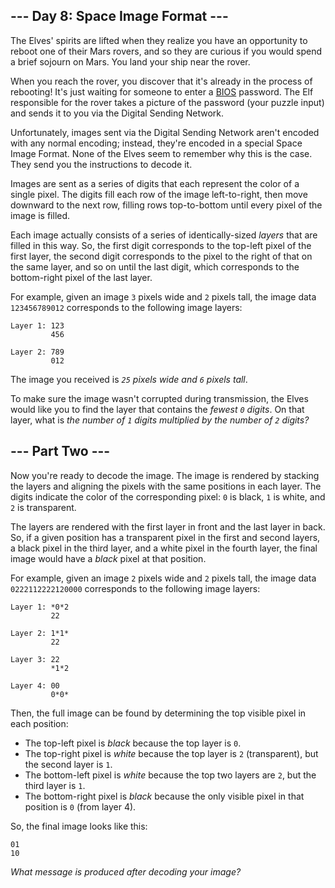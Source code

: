--- Day 8: Space Image Format ---
---------------------------------

The Elves' spirits are lifted when they realize you have an opportunity to reboot one of their Mars rovers, and so they are curious if you would spend a brief sojourn on Mars. You land your ship near the rover.


When you reach the rover, you discover that it's already in the process of rebooting! It's just waiting for someone to enter a [BIOS](https://en.wikipedia.org/wiki/BIOS) password. The Elf responsible for the rover takes a picture of the password (your puzzle input) and sends it to you via the Digital Sending Network.


Unfortunately, images sent via the Digital Sending Network aren't encoded with any normal encoding; instead, they're encoded in a special Space Image Format. None of the Elves seem to remember why this is the case. They send you the instructions to decode it.


Images are sent as a series of digits that each represent the color of a single pixel. The digits fill each row of the image left-to-right, then move downward to the next row, filling rows top-to-bottom until every pixel of the image is filled.


Each image actually consists of a series of identically-sized *layers* that are filled in this way. So, the first digit corresponds to the top-left pixel of the first layer, the second digit corresponds to the pixel to the right of that on the same layer, and so on until the last digit, which corresponds to the bottom-right pixel of the last layer.


For example, given an image `3` pixels wide and `2` pixels tall, the image data `123456789012` corresponds to the following image layers:



```
Layer 1: 123
         456

Layer 2: 789
         012

```

The image you received is *`25` pixels wide and `6` pixels tall*.


To make sure the image wasn't corrupted during transmission, the Elves would like you to find the layer that contains the *fewest `0` digits*. On that layer, what is *the number of `1` digits multiplied by the number of `2` digits?*


--- Part Two ---
----------------

Now you're ready to decode the image. The image is rendered by stacking the layers and aligning the pixels with the same positions in each layer. The digits indicate the color of the corresponding pixel: `0` is black, `1` is white, and `2` is transparent.


The layers are rendered with the first layer in front and the last layer in back. So, if a given position has a transparent pixel in the first and second layers, a black pixel in the third layer, and a white pixel in the fourth layer, the final image would have a *black* pixel at that position.


For example, given an image `2` pixels wide and `2` pixels tall, the image data `0222112222120000` corresponds to the following image layers:



```
Layer 1: *0*2
         22

Layer 2: 1*1*
         22

Layer 3: 22
         *1*2

Layer 4: 00
         0*0*

```

Then, the full image can be found by determining the top visible pixel in each position:


* The top-left pixel is *black* because the top layer is `0`.
* The top-right pixel is *white* because the top layer is `2` (transparent), but the second layer is `1`.
* The bottom-left pixel is *white* because the top two layers are `2`, but the third layer is `1`.
* The bottom-right pixel is *black* because the only visible pixel in that position is `0` (from layer 4).


So, the final image looks like this:



```
01
10

```

*What message is produced after decoding your image?*



